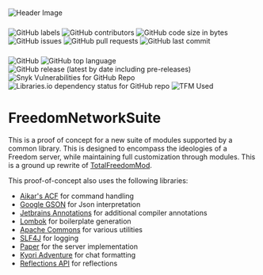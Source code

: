 [Aikar's ACF]: https://github.com/aikar/commands "Annotation Command Framework"
[Google GSON]: https://github.com/google/gson "Google GSON"
[Jetbrains Annotations]: https://github.com/JetBrains/JetBrains.Annotations "JetBrains Annotations"
[Lombok]: https://github.com/projectlombok/lombok "Lombok"
[Apache Commons]: https://github.com/apache/commons-lang "Apache Commons"
[SLF4J]: https://github.com/qos-ch/slf4j "SLF4J"
[Paper]: https://github.com/PaperMC/Paper "Paper"
[Kyori Adventure]: https://github.com/KyoriPowered/adventure "Kyori Adventure"
[Reflections API]: https://github.com/ronmamo/reflections "Reflections API"
[TotalFreedomMod]: https://github.com/AtlasMediaGroup/TotalFreedomMod "TotalFreedomMod"

#####
![Header Image](https://media.discordapp.net/attachments/436759124953399296/1107175759941996544/20230514_002037_0000.png)

###
![GitHub labels](https://img.shields.io/github/labels/SimplexDevelopment/FreedomNetworkSuite/Help%20Wanted?style=for-the-badge)
![GitHub contributors](https://img.shields.io/github/contributors/SimplexDevelopment/FreedomNetworkSuite?style=for-the-badge)
![GitHub code size in bytes](https://img.shields.io/github/languages/code-size/SimplexDevelopment/FreedomNetworkSuite?style=for-the-badge)
![GitHub issues](https://img.shields.io/github/issues/SimplexDevelopment/FreedomNetworkSuite?style=for-the-badge)
![GitHub pull requests](https://img.shields.io/github/issues-pr/SimplexDevelopment/FreedomNetworkSuite?style=for-the-badge)
![GitHub last commit](https://img.shields.io/github/last-commit/SimplexDevelopment/FreedomNetworkSuite?style=for-the-badge)

###
![GitHub](https://img.shields.io/github/license/SimplexDevelopment/FreedomNetworkSuite?style=for-the-badge)
![GitHub top language](https://img.shields.io/github/languages/top/SimplexDevelopment/FreedomNetworkSuite?style=for-the-badge)
![GitHub release (latest by date including pre-releases)](https://img.shields.io/github/v/release/SimplexDevelopment/FreedomNetworkSuite?include_prereleases&style=for-the-badge)
![Snyk Vulnerabilities for GitHub Repo](https://img.shields.io/snyk/vulnerabilities/github/SimplexDevelopment/FreedomNetworkSuite?style=for-the-badge)
![Libraries.io dependency status for GitHub repo](https://img.shields.io/librariesio/github/SimplexDevelopment/FreedomNetworkSuite?style=for-the-badge)
![TFM Used](https://img.shields.io/badge/TFM%20Code%20Used-0%25-red?style=for-the-badge)

# FreedomNetworkSuite

This is a proof of concept for a new suite of modules supported by a common library.
This is designed to encompass the ideologies of a Freedom server, while maintaining full customization through modules.
This is a ground up rewrite of [TotalFreedomMod].

This proof-of-concept also uses the following libraries:
 - [Aikar's ACF] for command handling
 - [Google GSON] for Json interpretation
 - [Jetbrains Annotations] for additional compiler annotations
 - [Lombok] for boilerplate generation
 - [Apache Commons] for various utilities
 - [SLF4J] for logging
 - [Paper] for the server implementation
 - [Kyori Adventure] for chat formatting
 - [Reflections API] for reflections
